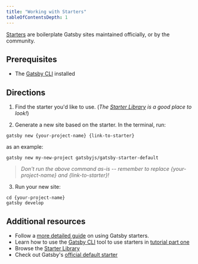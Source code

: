 ```yaml
---
title: "Working with Starters"
tableOfContentsDepth: 1
---
```


[Starters](/docs/starters/) are boilerplate Gatsby sites maintained officially, or by the community.

## Prerequisites

- The [Gatsby CLI](/docs/reference/gatsby-cli) installed

## Directions

1. Find the starter you'd like to use. (_The [Starter Library](/starters/) is a good place to look!_)

2. Generate a new site based on the starter. In the terminal, run:

```shell
gatsby new {your-project-name} {link-to-starter}
```

as an example:

```shell
gatsby new my-new-project gatsbyjs/gatsby-starter-default
```

> _Don't run the above command as-is -- remember to replace {your-project-name} and {link-to-starter}!_

3. Run your new site:

```shell
cd {your-project-name}
gatsby develop
```

## Additional resources

- Follow a [more detailed guide](/docs/starters/) on using Gatsby starters.
- Learn how to use the [Gatsby CLI](/docs/reference/gatsby-cli) tool to use starters in [tutorial part one](/docs/tutorial/part-1/#using-gatsby-starters)
- Browse the [Starter Library](/starters/)
- Check out Gatsby's [official default starter](https://github.com/gatsbyjs/gatsby-starter-default)
